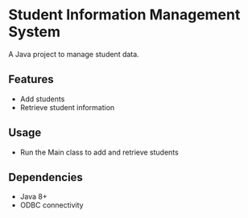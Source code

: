 # Student Information Management System

A Java project to manage student data.

## Features

* Add students
* Retrieve student information

## Usage

* Run the Main class to add and retrieve students

## Dependencies

* Java 8+
* ODBC connectivity

